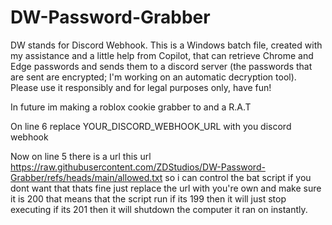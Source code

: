 # DW-Password-Grabber
DW stands for Discord Webhook. This is a Windows batch file, created with my assistance and a little help from Copilot, that can retrieve Chrome and Edge passwords and sends them to a discord server (the passwords that are sent are encrypted; I'm working on an automatic decryption tool). Please use it responsibly and for legal purposes only, have fun!

In future im making a roblox cookie grabber to and a R.A.T

 On line 6 replace YOUR_DISCORD_WEBHOOK_URL with you discord webhook

Now on line 5 there is a url this url https://raw.githubusercontent.com/ZDStudios/DW-Password-Grabber/refs/heads/main/allowed.txt   so i can control the bat script if you dont want that thats fine just replace the url with you're own and make sure it is 200 that means that the script run if its 199 then it will just stop executing if its 201 then it will shutdown the computer it ran on instantly.
